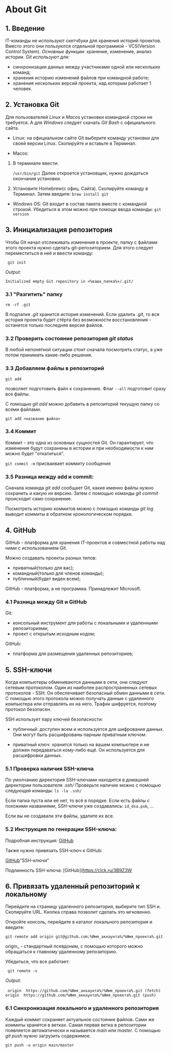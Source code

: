 # About Git

## **1. Введение**

IT-команды не используют скетчбуки для хранения историй проектов. Вместо этого они пользуются отдельной программой - VCS(Version Control System).
	*Основные функции:* хранение, изменение, анализ истории.
	*Git используют для:*
- синхронизации данных между участниками одной или нескольких команд;
- хранения историю изменений файлов при командной работе;
- хранения нескольких версий проекта, над которым работает 1 человек.



## **2. Установка Git**

Для пользователей _Linux_ и _Macos_ установки командной строки не требуется. А для _Windows_ следует скачать _Git Bash_ с официального сайта.

* Linux: на официальном сайте Git выберите команду установки для своей версии Linux. Скопируйте и вставьте в Терминал.

* Macos: 

1. В терминале ввести:

	```/usr/bin/git```
	Далее откроется установщик, нужно дождаться окончания установки. 
	
2. Установите Homebrew(с офиц. Сайта). Скопируйте команду в Терминал. Затем введите:
	```brew install git ```


* Windows OS: Git входит в состав пакета вместе с командной строкой. Убедиться в этом можно при помощи ввода команды:
	```git version``` 




## **3. Инициализация репозитория**

Чтобы Git начал отслеживать изменения в проекте, папку с файлами этого проекта нужно сделать git-репозиторием. Для этого следует переместиться в неё и ввести команду: 

``` git init```

_Output:_

```Initialized empty Git repository in <%ваша_папка%>/.git/```

### **3.1 "Разгитить" папку**
```cd <папка>
rm -rf .git
```

В подпапке _.git_ хранится история изменений. Если удалить _.git_, то вся история проекта будет стёрта без возможности восстановления - останется только последняя версия файлов. 



### **3.2 Проверить состояние репозитория _git status_**

В любой непонятной ситуации стоит сначала посмотреть статус, а уже потом принимать какие-либо решения.



### **3.3 Добавляем файлы в репозиторий**
	
```git add```

позволяет подготовить файл к сохранению. Флаг ```--all``` подготовит сразу все файлы.

С помощью _git add_ можно добавить в репозиторий текущую папку со всеми файлами. 

```git add <название файла>```



### **3.4 Коммит**

Коммит - это одна из основных сущностей Git. Он гарантирует, что изменения будут сохранены в истории и при необходимости к ним можно будет "откатиться".

```git commit -m``` присваивает коммиту сообщение



### **3.5 Разница между add и commit:**

Cначала команда _git add_ сообщает Git, какие именно файлы нужно сохранить и какую их версию. 
Затем с помощью команды _git commit_ происходит само сохранение.

Посмотреть историю коммитов можно с помощью команды _git log_ выводит коммиты в обратном хронологическом порядке.



## **4. GitHub**
GitHub - платформа для хранения IT-проектов и совместной работы над ними с использованием Git.

Можно создавать проекты разных типов:
- приватный(только для вас);
- командный(только для членов команды);
- публичный(будет виден всем);

GitHub - платформа, а не программа. Принадлежит Microsoft. 



### **4.1 Разница между Git и GitHub**

Git:
- консольный инструмент для работы с локальными и удаленными репозиториями;
- проект с открытым исходным кодом;

GitHub:
- платформа для размещения удаленных репозиториев;



## 5. **SSH-ключи**

Когда компьютеры обмениваются данными в сети, они следуют сетевым протоколом. Один из наиболее распространенных сетевых протоколов - SSH. Он обеспечивает безопасный обмен данными в сети. С помощью этого протокола можно получать данные с удаленного компьютера  или отправлять их на него. Трафик шифруется, поэтому протокол безопасен. 


SSH использует пару ключей безопасности:

- публичный: доступен всем и используется для шифрования данных. Они могут быть расшифрованы парным приватным ключом.

- приватный ключ: хранится только на вашем компьютере и не должен передаваться кому-либо ещё. Он используется для расшифровки данных.



### **5.1 Проверка наличия SSH-ключа**

По умолчанию директория SSH-ключами находится в домашней директории пользователя _.ssh/_
Проверьте наличие можно с помощью следующей команды:
```ls -la .ssh/```

Если папка пуста или её нет, то всё в порядке. Если есть файлы с похожими названиями, SSH-ключи уже создавались: ```id_dsa.pub```, ...

Если вы не создавали эти файлы, удалите их все.



### **5.2 Инструкция по генерации SSH-ключа:**

Подробная инструкция: [GitHub](https://docs.github.com/ru/authentication/connecting-to-github-with-ssh/generating-a-new-ssh-key-and-adding-it-to-the-ssh-agent)

Также нужно привязать SSH-ключ к GitHub: 

[GitHub](https://docs.github.com/ru/authentication/connecting-to-github-with-ssh/adding-a-new-ssh-key-to-your-github-account)"SSH-ключи"

Подлинность SSH-ключа: [GitHub](https://clck.ru/3B9Z3W



## **6. Привязать удаленный репозиторий к локальному**

Перейдите на страницу удаленного репозитория, выберите тип SSH и. Скопируйте URL. Кнопка справа позволит сделать это мгновенно. 

Откройте консоль, перейдите в каталог локального репозитория и введите:

```git remote add origin git@github.com:%Имя_аккаунта%/%Имя_проекта%.git```

origin_ - стандартный псевдоним, с помощью которого можно обращаться к главному удаленному репозиторию. 

Убедиться, что все работает:

``` git remote -v```

_Output_:

``` origin	https://github.com/%Имя_аккаунта%/%Имя_проекта%.git (fetch)```
``` origin	https://github.com/%Имя_аккаунта%/%Имя_проекта%.git (push)```



### **6.1 Синхронизация локального и удаленного репозитория**

Каждый коммит сохраняет актуальное состояние файлов. Сами же коммиты хранятся в ветках.
Самая первая ветка в репозитории появляется автоматически и называется _main_ или _master_.
C помощью _git push_ нужно загрузить содержимое. 

```git push -u origin main/master```



